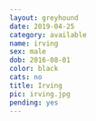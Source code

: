 ```yaml
---
layout: greyhound
date: 2019-04-25
category: available
name: irving
sex: male
dob: 2016-08-01
color: black
cats: no
title: Irving
pic: irving.jpg
pending: yes
---
```


